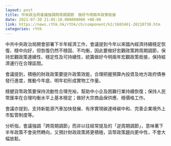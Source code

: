 ```yaml
---
layout: post
title: 中央政治局會議強調跨周期調節　做好今明兩年政策銜接
date: 2021-07-30 21:05:10.000000000 +08:00
link: https://news.rthk.hk/rthk/ch/component/k2/1603461-20210730.htm
categories: rthk
---
```


中共中央政治局開會部署下半年經濟工作，會議提到今年以來國內經濟持續穩定恢復、穩中向好，但恢復仍然不穩固、不均衡，因此要做好宏觀政策跨周期調節，保持宏觀政策連續性、穩定性及可持續性，統籌做好今明兩年宏觀政策銜接，保持經濟運行在合理區間。

會議提到，積極的財政政策要提升政策效能，合理把握預算內投資及地方政府債券發行進度，推動今年底、明年初形成實物工作量。

穩健貨幣政策要保持流動性合理充裕，幫助中小企及困難行業持續恢復；保持人民幣匯率在合理均衡水平上基本穩定；做好大宗商品保供應、穩價格工作。

會議亦提到，支持新能源汽車加快發展、有序實現碳達峰碳中和、完善企業境外上市監管制度等。

分析指，會議強調「跨周期調節」而非以往經常提及的「逆周期調節」，意味著下半年政策不會突然轉向，又預計財政政策將更積極，貨幣政策趨向更中性，不會大幅放鬆。

